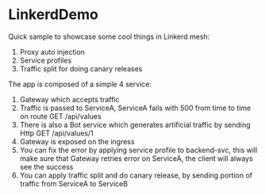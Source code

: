 # LinkerdDemo
Quick sample to showcase some cool things in Linkerd mesh:

1. Proxy auto injection
2. Service profiles
3. Traffic split for doing canary releases

The app is composed of a simple 4 service:

1. Gateway which accepts traffic
2. Traffic is passed to ServiceA, ServiceA fails with 500 from time to time on route GET /api/values
3. There is also a Bot service which generates artificial traffic by sending Http GET /api/values/1
4. Gateway is exposed on the ingress
5. You can fix the error by applying service profile to backend-svc, this will make sure that Gateway retries error on ServiceA, the client will always see the success
6. You can apply traffic split and do canary release, by sending portion of traffic from ServiceA to ServiceB
